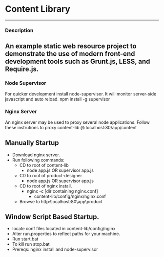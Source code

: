 # Content Library
---
### Description
An example static web resource project to demonstrate the use of modern front-end development tools such as Grunt.js, LESS, and Require.js.
---
### Node Supervisor
For quicker development install node-supervisor.  It will monitor server-side javascript and auto reload.
npm install -g supervisor
### Nginx Server
An nginx server may be used to proxy several node applications.  Follow these instrutions to proxy content-lib @ localhost:80/app/content
## Manually Startup
* Download nginx server.
* Run following commands:
	* CD to root of content-lib
		* node app.js OR supervisor app.js
	* CD to root of product-designer
		* node app.js OR supervisor app.js		
	* CD to root of nginx install.
		* nginx -c [dir containing nginx.conf]
			* content-lib/config/nginx/nginx.conf
	* Browse to http:\\localhost:80\app\product
## Window Script Based Startup.
* locate conf files located in content-lib/config/nginx
* Alter run.properties to reflect paths for your machine.
* Run start.bat
* To kill run stop.bat
* Prereqs: nginx install and node-supervisor
